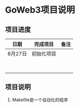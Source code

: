 # GoWeb3项目说明

## 项目进度

| 日期    | 完成项目   | 备注 |
| ------- | ---------- | ---- |
| 8月27日 | 初始化项目 |      |
|         |            |      |
|         |            |      |
|         |            |      |
|         |            |      |
|         |            |      |
|         |            |      |
|         |            |      |
|         |            |      |

## 项目说明

1. Makefile是一个自动化的程序